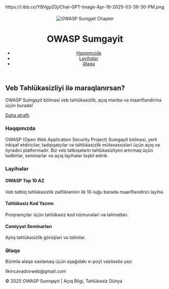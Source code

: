 
<html lang="az">
<head>
https://i.ibb.co/YBVgpZ0j/Chat-GPT-Image-Apr-16-2025-03-38-30-PM.png
<div style="text-align: center; margin-top: 20px;">
  <img src="https://i.ibb.co/YBVgpZ0j/Chat-GPT-Image-Apr-16-2025-03-38-30-PM.png" alt="OWASP Sumgait Chapter" style="max-width: 100%; height: auto;">
</div>
  <meta charset="UTF-8" />
  <meta name="viewport" content="width=device-width, initial-scale=1.0" />
  <link href="https://cdn.jsdelivr.net/npm/tailwindcss@2.2.19/dist/tailwind.min.css" rel="stylesheet">
</head>
<body class="bg-gray-100 text-gray-900 font-sans">
  <header class="bg-blue-800 text-white p-6 shadow-md">
    <div class="container mx-auto flex justify-between items-center">
      <h1 class="text-3xl font-bold">OWASP Sumgayit</h1>
      <nav>
        <ul class="flex space-x-4">
          <li><a href="#about" class="hover:underline">Haqqımızda</a></li>
          <li><a href="#projects" class="hover:underline">Layihələr</a></li>
          <li><a href="#contact" class="hover:underline">Əlaqə</a></li>
        </ul>
      </nav>
    </div>
  </header>

  <section class="text-center py-20 bg-white">
    <div class="container mx-auto px-4">
      <h2 class="text-4xl font-bold mb-4">Veb Təhlükəsizliyi ilə maraqlanırsan?</h2>
      <p class="text-xl text-gray-700 mb-6">OWASP Sumgayit bölməsi veb təhlükəsizlik, açıq mənbə və maarifləndirmə üçün burada!</p>
      <a href="#about" class="bg-blue-600 hover:bg-blue-700 text-white font-semibold px-6 py-3 rounded-xl shadow-lg">Daha ətraflı</a>
    </div>
  </section>

  <section id="about" class="py-20 bg-gray-100">
    <div class="container mx-auto px-4">
      <h3 class="text-3xl font-bold mb-6 text-center">Haqqımızda</h3>
      <p class="text-lg text-gray-700 leading-relaxed text-center max-w-3xl mx-auto">
        OWASP (Open Web Application Security Project) Sumgayit bölməsi, yerli inkişaf etdiricilər, tədqiqatçılar və təhlükəsizlik mütəxəssisləri üçün açıq və öyrədici platformadır.
        Biz veb tətbiqələrin təhlükəsizliyini artırmaq üçün tədbirlər, seminarlar və açıq layihələr təşkil edirik.
      </p>
    </div>
  </section>

  <section id="projects" class="py-20 bg-white">
    <div class="container mx-auto px-4">
      <h3 class="text-3xl font-bold mb-6 text-center">Layihələr</h3>
      <div class="grid grid-cols-1 md:grid-cols-2 lg:grid-cols-3 gap-6">
        <div class="bg-gray-50 p-6 rounded-lg shadow-md">
          <h4 class="text-xl font-semibold mb-2">OWASP Top 10 AZ</h4>
          <p class="text-gray-700">Veb tətbiq təhlükəsizlik zəifliklərinin ilk 10-luğu barədə maarifləndirici layihə.</p>
        </div>
        <div class="bg-gray-50 p-6 rounded-lg shadow-md">
          <h4 class="text-xl font-semibold mb-2">Təhlükəsiz Kod Yazımı</h4>
          <p class="text-gray-700">Proqramçılar üçün təhlükəsiz kod nümunələri və təlimatları.</p>
        </div>
        <div class="bg-gray-50 p-6 rounded-lg shadow-md">
          <h4 class="text-xl font-semibold mb-2">Cəmiyyət Seminarları</h4>
          <p class="text-gray-700">Aylıq təhlükəsizlik görüşləri və təlimlər.</p>
        </div>
      </div>
    </div>
  </section>

  <section id="contact" class="py-20 bg-blue-800 text-white">
    <div class="container mx-auto px-4 text-center">
      <h3 class="text-3xl font-bold mb-6">Əlaqə</h3>
      <p class="mb-4">Bizimlə əlaqə saxlamaq üçün aşağıdakı e-poçt vasitəsilə yaz:</p>
      <p class="font-semibold text-lg">ilkincavadovweb@gmail.com</p>
    </div>
  </section>

  <footer class="bg-gray-900 text-white text-center py-4">
    <p>© 2025 OWASP Sumqayıt | Açıq Bilgi, Təhlükəsiz Dünya</p>
  </footer>
</body>
</html>
